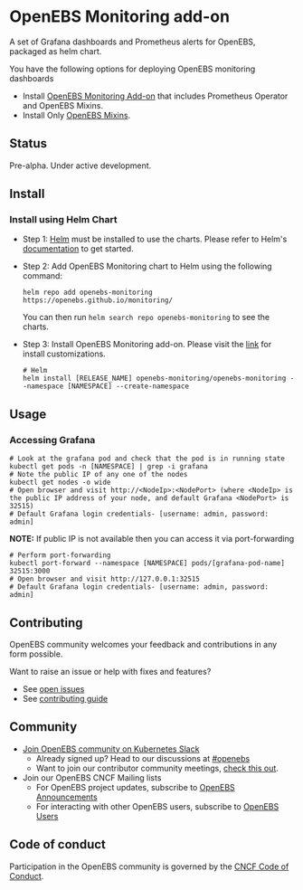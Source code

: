 # OpenEBS Monitoring add-on

A set of Grafana dashboards and Prometheus alerts for OpenEBS, packaged as helm chart.

You have the following options for deploying OpenEBS monitoring dashboards
- Install [OpenEBS Monitoring Add-on](#install) that includes Prometheus Operator and OpenEBS Mixins.
- Install Only [OpenEBS Mixins](./docs/guide.md).

## Status

Pre-alpha. Under active development.

## Install

### Install using Helm Chart

- Step 1: [Helm](https://helm.sh) must be installed to use the charts. Please refer to Helm's [documentation](https://helm.sh/docs/) to get started.

- Step 2: Add OpenEBS Monitoring chart to Helm using the following command:
  ```console
  helm repo add openebs-monitoring https://openebs.github.io/monitoring/
  ```

  You can then run `helm search repo openebs-monitoring` to see the charts.

- Step 3: Install OpenEBS Monitoring add-on. 
  Please visit the [link](./deploy/charts/openebs-monitoring/README.md) for install customizations.
  ```console
  # Helm
  helm install [RELEASE_NAME] openebs-monitoring/openebs-monitoring --namespace [NAMESPACE] --create-namespace
  ```

## Usage

### Accessing Grafana

```console
# Look at the grafana pod and check that the pod is in running state
kubectl get pods -n [NAMESPACE] | grep -i grafana
# Note the public IP of any one of the nodes
kubectl get nodes -o wide
# Open browser and visit http://<NodeIp>:<NodePort> (where <NodeIp> is the public IP address of your node, and default Grafana <NodePort> is 32515)
# Default Grafana login credentials- [username: admin, password: admin]
```

**NOTE:** If public IP is not available then you can access it via port-forwarding

```console
# Perform port-forwarding
kubectl port-forward --namespace [NAMESPACE] pods/[grafana-pod-name] 32515:3000
# Open browser and visit http://127.0.0.1:32515
# Default Grafana login credentials- [username: admin, password: admin]
```


## Contributing

OpenEBS community welcomes your feedback and contributions in any form possible.

Want to raise an issue or help with fixes and features?
- See [open issues](https://github.com/openebs/openebs/issues)
- See [contributing guide](./CONTRIBUTING.md)

## Community

- [Join OpenEBS community on Kubernetes Slack](https://kubernetes.slack.com)
  - Already signed up? Head to our discussions at [#openebs](https://kubernetes.slack.com/messages/openebs/)
  - Want to join our contributor community meetings, [check this out](https://github.com/openebs/openebs/blob/master/community/README.md).
- Join our OpenEBS CNCF Mailing lists
  - For OpenEBS project updates, subscribe to [OpenEBS Announcements](https://lists.cncf.io/g/cncf-openebs-announcements)
  - For interacting with other OpenEBS users, subscribe to [OpenEBS Users](https://lists.cncf.io/g/cncf-openebs-users)

## Code of conduct

Participation in the OpenEBS community is governed by the [CNCF Code of Conduct](https://github.com/cncf/foundation/blob/master/code-of-conduct.md).
